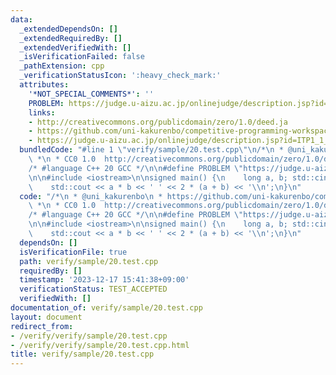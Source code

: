 ```yaml
---
data:
  _extendedDependsOn: []
  _extendedRequiredBy: []
  _extendedVerifiedWith: []
  _isVerificationFailed: false
  _pathExtension: cpp
  _verificationStatusIcon: ':heavy_check_mark:'
  attributes:
    '*NOT_SPECIAL_COMMENTS*': ''
    PROBLEM: https://judge.u-aizu.ac.jp/onlinejudge/description.jsp?id=ITP1_1_C
    links:
    - http://creativecommons.org/publicdomain/zero/1.0/deed.ja
    - https://github.com/uni-kakurenbo/competitive-programming-workspace
    - https://judge.u-aizu.ac.jp/onlinejudge/description.jsp?id=ITP1_1_C
  bundledCode: "#line 1 \"verify/sample/20.test.cpp\"\n/*\n * @uni_kakurenbo\n * https://github.com/uni-kakurenbo/competitive-programming-workspace\n\
    \ *\n * CC0 1.0  http://creativecommons.org/publicdomain/zero/1.0/deed.ja\n */\n\
    /* #language C++ 20 GCC */\n\n#define PROBLEM \"https://judge.u-aizu.ac.jp/onlinejudge/description.jsp?id=ITP1_1_C\"\
    \n\n#include <iostream>\n\nsigned main() {\n    long a, b; std::cin >> a >> b;\n\
    \    std::cout << a * b << ' ' << 2 * (a + b) << '\\n';\n}\n"
  code: "/*\n * @uni_kakurenbo\n * https://github.com/uni-kakurenbo/competitive-programming-workspace\n\
    \ *\n * CC0 1.0  http://creativecommons.org/publicdomain/zero/1.0/deed.ja\n */\n\
    /* #language C++ 20 GCC */\n\n#define PROBLEM \"https://judge.u-aizu.ac.jp/onlinejudge/description.jsp?id=ITP1_1_C\"\
    \n\n#include <iostream>\n\nsigned main() {\n    long a, b; std::cin >> a >> b;\n\
    \    std::cout << a * b << ' ' << 2 * (a + b) << '\\n';\n}\n"
  dependsOn: []
  isVerificationFile: true
  path: verify/sample/20.test.cpp
  requiredBy: []
  timestamp: '2023-12-17 15:41:38+09:00'
  verificationStatus: TEST_ACCEPTED
  verifiedWith: []
documentation_of: verify/sample/20.test.cpp
layout: document
redirect_from:
- /verify/verify/sample/20.test.cpp
- /verify/verify/sample/20.test.cpp.html
title: verify/sample/20.test.cpp
---
```

